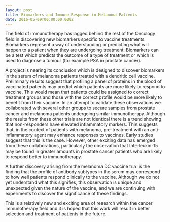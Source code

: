 ```yaml
---
layout: post
title: Biomarkers and Immune Response in Melanoma Patients
date: 2016-05-09T00:00:00.000Z
---
```



The field of immunotherapy has lagged behind the rest of the Oncology field in discovering
new biomarkers specific to vaccine treatments. Biomarkers represent a way of understanding or
predicting what will happen to a patient when they are undergoing treatment. Biomarkers can
be a test which predicts the outcome of a type of treatment or which is used to diagnose a
tumour (for example PSA in prostate cancer).

A project is nearing its conclusion which is designed to discover biomarkers in the serum of
melanoma patients treated with a dendritic cell vaccine. Preliminary results suggest that
profiling a panel of proteins in the blood of vaccinated patients may predict which patients are
more likely to respond to vaccine. This would mean that patients could be assigned to correct
treatment groups and those with the correct profile would be more likely to benefit from their
vaccine. In an attempt to validate these observations we collaborated with several other groups
to secure samples from prostate cancer and melanoma patients undergoing similar
immunotherapy. Although the results from these other trials are not identical there is a trend
showing that non-responders have elevated inflammatory markers. This suggests that, in the
context of patients with melanoma, pre-treatment with an anti-inflammatory agent may
enhance responses to vaccines. Early studies suggest that this is the case. However, other
exciting data has emerged from these collaborations, particularly the observation that
Interleukin-15 may be found in greater amounts in prostate cancer patients who are likely to
respond better to immunotherapy.

A further discovery arising from the melanoma DC vaccine trial is the finding that the profile
of antibody subtypes in the serum may correspond to how well patients respond clinically to
the vaccine. Although we do not yet understand what this signifies, this observation is unique
and unexpected given the nature of the vaccine, and we are continuing with experiments to
discover the significance of these findings.

This is a relatively new and exciting area of research within the cancer immunotherapy field
and it is hoped that this work will result in better selection and treatment of patients in the
future.
